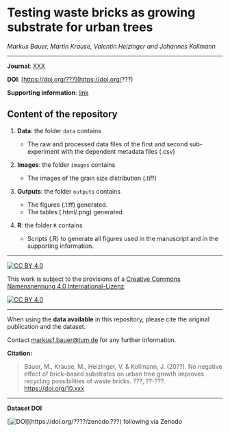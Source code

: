 # Testing waste bricks as growing substrate for urban trees

_Markus Bauer, Martin Krause, Valentin Heizinger and Johannes Kollmann_  
    
***

**Journal**: [XXX](https://www.???.??)

**DOI**: [https://doi.org/???](https://doi.org/???)

**Supporting information**: [link](https://www.???.org/supplementarydata.pdf)

## Content of the repository

1. __Data__: the folder `data` contains  
    * The raw and processed data files of the first and second sub-experiment with the dependent metadata files (.csv) 

2. __Images__: the folder `images` contains 
    * The images of the grain size distribution (.tiff)
    
3. __Outputs__: the folder `outputs` contains  
    * The figures (.tiff) generated.
    * The tables (.html/.png) generated.
    
4. __R__: the folder `R` contains  
    * Scripts (.R) to generate all figures used in the manuscript and in the supporting information.
    
***

[![CC BY 4.0][cc-by-shield]][cc-by]

This work is subject to the provisions of a
[Creative Commons Namensnennung 4.0 International-Lizenz][cc-by].

[![CC BY 4.0][cc-by-image]][cc-by]

[cc-by]: https://creativecommons.org/licenses/by/4.0/deed.en
[cc-by-image]: https://licensebuttons.net/l/by/4.0/88x31.png
[cc-by-shield]: https://img.shields.io/badge/License-CC%20BY%204.0-lightgrey.svg


***

When using the __data available__ in this repository, please cite the original publication and the dataset.  

Contact markus1.bauer@tum.de for any further information.  

**Citation:**

> Bauer, M., Krause, M., Heizinger, V. & Kollmann, J. (20??). No negative effect of brick-based substrates on urban tree growth improves recycling possibilities of waste bricks. ???, ??-???. https://doi.org/10.xxx

***

__Dataset DOI__

[![DOI](https://zenodo.org/???)](https://doi.org/????/zenodo.???) following via Zenodo
